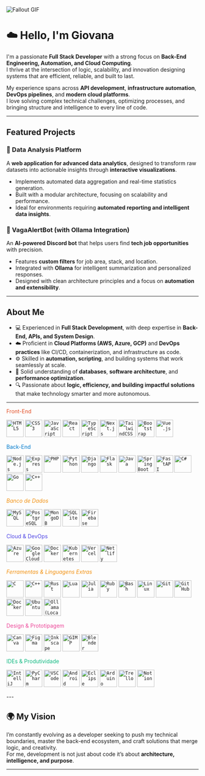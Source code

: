 <!--
<div align="center">
  <a href="#">
    <img 
      width="100%" 
      src="https://capsule-render.vercel.app/api?type=waving&color=FFA500&height=120&section=header&text=&fontSize=30&fontColor=000000&animation=twinkling"
    />
  </a>
  <br>
-->

<!--
<p align="center">
  <img 
    src="https://capsule-render.vercel.app/api?type=waving&color=FFD700&height=80&section=footer"
    width="100%" 
  />
</p>
-->



<!-- MasterHead -->

  <img src="https://raw.githubusercontent.com/JoshuaThadi/JoshuaThadi/refs/heads/main/fallout_grayscale%20(1).gif" alt="Fallout GIF" style="width:auto; height:auto"/>
</a>



# ☁️ **Hello, I'm Giovana**

I'm a passionate **Full Stack Developer** with a strong focus on **Back-End Engineering, Automation, and Cloud Computing**.  
I thrive at the intersection of logic, scalability, and innovation designing systems that are efficient, reliable, and built to last.

My experience spans across **API development**, **infrastructure automation**, **DevOps pipelines**, and **modern cloud platforms**.  
I love solving complex technical challenges, optimizing processes, and bringing structure and intelligence to every line of code.

---

##  **Featured Projects**

### 🧠 Data Analysis Platform
A **web application for advanced data analytics**, designed to transform raw datasets into actionable insights through **interactive visualizations**.  
- Implements automated data aggregation and real-time statistics generation.  
- Built with a modular architecture, focusing on scalability and performance.  
- Ideal for environments requiring **automated reporting and intelligent data insights**.

### 🤖 VagaAlertBot (with Ollama Integration)
An **AI-powered Discord bot** that helps users find **tech job opportunities** with precision.  
- Features **custom filters** for job area, stack, and location.  
- Integrated with **Ollama** for intelligent summarization and personalized responses.  
- Designed with clean architecture principles and a focus on **automation and extensibility**.

---

## **About Me**

- 💻 Experienced in **Full Stack Development**, with deep expertise in **Back-End, APIs, and System Design**.  
- ☁️ Proficient in **Cloud Platforms (AWS, Azure, GCP)** and **DevOps practices** like CI/CD, containerization, and infrastructure as code.  
- ⚙️ Skilled in **automation, scripting**, and building systems that work seamlessly at scale.  
- 🧩 Solid understanding of **databases**, **software architecture**, and **performance optimization**.  
- 🔍 Passionate about **logic, efficiency, and building impactful solutions** that make technology smarter and more autonomous.

---
<span style="color:#E34F26">Front-End</span>

<code><img width="45px" src="https://cdn.jsdelivr.net/gh/devicons/devicon/icons/html5/html5-original-wordmark.svg" title="HTML5"/></code>
<code><img width="45px" src="https://cdn.jsdelivr.net/gh/devicons/devicon/icons/css3/css3-original-wordmark.svg" title="CSS3"/></code>
<code><img width="45px" src="https://cdn.jsdelivr.net/gh/devicons/devicon/icons/javascript/javascript-original.svg" title="JavaScript"/></code>
<code><img width="45px" src="https://skillicons.dev/icons?i=react" title="React"/></code>
<code><img width="45px" src="https://cdn.jsdelivr.net/gh/devicons/devicon/icons/typescript/typescript-original.svg" title="TypeScript"/></code>
<code><img width="45px" src="https://skillicons.dev/icons?i=nextjs" title="Next.js"/></code>
<code><img width="45px" src="https://skillicons.dev/icons?i=tailwind" title="TailwindCSS"/></code>
<code><img width="45px" src="https://cdn.jsdelivr.net/gh/devicons/devicon/icons/bootstrap/bootstrap-original.svg" title="Bootstrap"/></code>
<code><img width="45px" src="https://cdn.jsdelivr.net/gh/devicons/devicon/icons/vuejs/vuejs-original.svg" title="Vue.js"/></code>

<span style="color:#007ACC">Back-End</span>

<code><img width="45px" src="https://skillicons.dev/icons?i=nodejs" title="Node.js"/></code>
<code><img width="45px" src="https://skillicons.dev/icons?i=express" title="Express"/></code>
<code><img width="45px" src="https://cdn.jsdelivr.net/gh/devicons/devicon/icons/php/php-original.svg" title="PHP"/></code>
<code><img width="45px" src="https://cdn.jsdelivr.net/gh/devicons/devicon/icons/python/python-original.svg" title="Python"/></code>
<code><img width="45px" src="https://skillicons.dev/icons?i=django" title="Django"/></code>
<code><img width="45px" src="https://skillicons.dev/icons?i=flask" title="Flask"/></code>
<code><img width="45px" src="https://cdn.jsdelivr.net/gh/devicons/devicon/icons/java/java-original.svg" title="Java"/></code>
<code><img width="45px" src="https://skillicons.dev/icons?i=spring" title="Spring Boot"/></code>
<code><img width="45px" src="https://skillicons.dev/icons?i=fastapi" title="FastAPI"/></code>
<code><img width="45px" src="https://cdn.jsdelivr.net/gh/devicons/devicon/icons/csharp/csharp-original.svg" title="C#"/></code>
<code><img width="45px" src="https://imgs.search.brave.com/-ItAAxQb_lhu7H_ixxmWZZdCWojuBHeHsZapXpYIW3U/rs:fit:860:0:0:0/g:ce/aHR0cHM6Ly9pbWFn/ZXMuaWNvbi1pY29u/cy5jb20vMjY5OS9Q/TkcvOTYvZ29sYW5n/X2xvZ29faWNvbl8x/NzEwNzMucG5n" title="Go"/></code>
<code><img width="45px" src="https://cdn.jsdelivr.net/gh/devicons/devicon/icons/cplusplus/cplusplus-original.svg" title="C++"/></code>

<span style="color:#F29111">*Banco de Dados*</span>

<code><img width="45px" src="https://cdn.jsdelivr.net/gh/devicons/devicon/icons/mysql/mysql-original.svg" title="MySQL"/></code>
<code><img width="45px" src="https://skillicons.dev/icons?i=postgres" title="PostgreSQL"/></code>
<code><img width="45px" src="https://skillicons.dev/icons?i=mongodb" title="MongoDB"/></code>
<code><img width="45px" src="https://cdn.jsdelivr.net/gh/devicons/devicon/icons/sqlite/sqlite-original.svg" title="SQLite"/></code>
<code><img width="45px" src="https://skillicons.dev/icons?i=firebase" title="Firebase"/></code>

<span style="color:#4F46E5">Cloud & DevOps</span>

<code><img width="45px" src="https://skillicons.dev/icons?i=azure" title="Azure"/></code>
<code><img width="45px" src="https://skillicons.dev/icons?i=gcp" title="Google Cloud"/></code>
<code><img width="45px" src="https://skillicons.dev/icons?i=docker" title="Docker"/></code>
<code><img width="45px" src="https://skillicons.dev/icons?i=kubernetes" title="Kubernetes"/></code>
<code><img width="45px" src="https://skillicons.dev/icons?i=vercel" title="Vercel"/></code>
<code><img width="45px" src="https://skillicons.dev/icons?i=netlify" title="Netlify"/></code>

<span style="color:#F29111">*Ferramentas & Linguagens Extras* </span>




<p align="center">

  
  <code><img width="45px" src="https://skillicons.dev/icons?i=c" title="C" /></code>
  <code><img width="45px" src="https://skillicons.dev/icons?i=cpp" title="C++" /></code>
  <code><img width="45px" src="https://skillicons.dev/icons?i=rust" title="Rust" /></code>
  <code><img width="45px" src="https://skillicons.dev/icons?i=lua" title="Lua" /></code>
  <code><img width="45px" src="https://cdn.jsdelivr.net/gh/devicons/devicon/icons/julia/julia-original.svg" title="Julia" /></code>
  <code><img width="45px" src="https://cdn.jsdelivr.net/gh/devicons/devicon/icons/ruby/ruby-original.svg" title="Ruby" /></code>
  <code><img width="45px" src="https://skillicons.dev/icons?i=bash" title="Bash" /></code>
  <code><img width="45px" src="https://skillicons.dev/icons?i=linux" title="Linux" /></code>
  <code><img width="45px" src="https://skillicons.dev/icons?i=git" title="Git" /></code>
  <code><img width="45px" src="https://skillicons.dev/icons?i=github" title="GitHub" /></code>
  <code><img width="45px" src="https://cdn.jsdelivr.net/gh/devicons/devicon/icons/docker/docker-original.svg" title="Docker" /></code>
  <code><img width="45px" src="https://cdn.jsdelivr.net/gh/devicons/devicon/icons/ubuntu/ubuntu-plain.svg" title="Ubuntu" /></code>
  <code><img width="45px" src="https://imgs.search.brave.com/AYuIivs1Lc9eLu1qZh_eyABbDDhMp5g5xLOOel6HfHs/rs:fit:860:0:0:0/g:ce/aHR0cHM6Ly9jZG4u/YnJhbmRmZXRjaC5p/by9pZHJSRG1aMl9G/L3cvNDAwL2gvNDAw/L3RoZW1lL2Rhcmsv/aWNvbi5qcGVnP2M9/MWJ4aWQ2NE11cDdh/Y3pld1NBWU1YJnQ9/MTc0Nzc0NDA3MTMy/NQ" title="Ollama (Local LLM)" /></code>
</p>



<span style="color:#EC4899">Design & Prototipagem</span>

<code><img width="45px" src="https://cdn.jsdelivr.net/gh/devicons/devicon/icons/canva/canva-original.svg" title="Canva"/></code>
<code><img width="45px" src="https://cdn.jsdelivr.net/gh/devicons/devicon/icons/figma/figma-original.svg" title="Figma"/></code>
<code><img width="45px" src="https://cdn.jsdelivr.net/gh/devicons/devicon/icons/inkscape/inkscape-original.svg" title="Inkscape"/></code>
<code><img width="45px" src="https://devicon-website.vercel.app/api/gimp/original.svg" title="GIMP"/></code>
<code><img width="45px" src="https://skillicons.dev/icons?i=blender" title="Blender"/></code>

<span style="color:#10B981">IDEs & Produtividade</span>

<code><img width="45px" src="https://cdn.jsdelivr.net/gh/devicons/devicon@latest/icons/intellij/intellij-original.svg" title="IntelliJ"/></code>
<code><img width="45px" src="https://cdn.jsdelivr.net/gh/devicons/devicon@latest/icons/pycharm/pycharm-original.svg" title="PyCharm"/></code>
<code><img width="45px" src="https://skillicons.dev/icons?i=vscode" title="VSCode"/></code>
<code><img width="45px" src="https://skillicons.dev/icons?i=androidstudio" title="Android Studio"/></code>
<code><img width="45px" src="https://skillicons.dev/icons?i=eclipse" title="Eclipse"/></code>
<code><img width="45px" src="https://cdn.jsdelivr.net/gh/devicons/devicon/icons/arduino/arduino-original.svg" title="Arduino"/></code>
<code><img width="45px" src="https://cdn.jsdelivr.net/gh/devicons/devicon/icons/trello/trello-plain.svg" title="Trello"/></code>
<code><img width="45px" src="https://skillicons.dev/icons?i=notion" title="Notion"/></code>

</div>
---

## 🌍 My Vision

I’m constantly evolving as a developer seeking to push my technical boundaries, master the back-end ecosystem, and craft solutions that merge logic, and creativity.  
For me, development is not just about code it’s about **architecture, intelligence, and purpose**.

---
